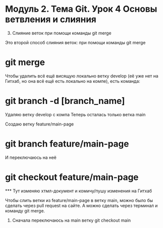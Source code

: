 # Модуль 2. Тема Git. Урок 4 Основы ветвления и слияния

3. Слияние веток при помощи команды git merge


Это второй способ слияния веток: при помощи команды git merge
# git merge

Чтобы удалить всё ещё висящую локально ветку develop (её уже нет на Гитхаб, но она всё ещё есть локально на компе), есть команда:
# git branch -d [branch_name]
Удаляю ветку develop с компа
Теперь осталась только ветка main

Создаю ветку feature/main-page
# git branch feature/main-page
И переключаюсь на неё
# git checkout feature/main-page

*** Тут изменяю хтмл-документ и комичу/пушу изменения на Гитхаб


Чтобы слить ветки из feature/main-page в ветку main, можно было бы сделать через pull request на сайте.
А можно сделать через терминал и команду git merge.


1. Сначала переключаюсь на main ветку git checkout main
